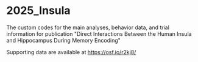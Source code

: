 # 2025_Insula
The custom codes for the main analyses, behavior data, and trial information for publication "Direct Interactions Between the Human Insula and Hippocampus During Memory Encoding"

Supporting data are available at https://osf.io/r2kj8/
